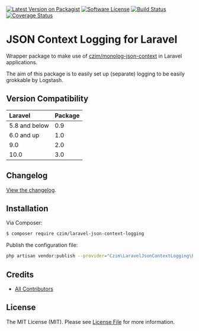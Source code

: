 
[![Latest Version on Packagist][ico-version]][link-packagist]
[![Software License][ico-license]](LICENSE.md)
[![Build Status](https://travis-ci.org/czim/laravel-json-context-logging.svg?branch=master)](https://travis-ci.org/czim/laravel-json-context-logging)
[![Coverage Status](https://coveralls.io/repos/github/czim/laravel-json-context-logging/badge.svg?branch=master)](https://coveralls.io/github/czim/laravel-json-context-logging?branch=master)


# JSON Context Logging for Laravel

Wrapper package to make use of [czim/monolog-json-context](https://github.com/czim/monolog-json-context) in Laravel applications.

The aim of this package is to easily set up (separate) logging to be easily grokkable by Logstash.


## Version Compatibility

| Laravel       | Package |
|:--------------|:--------|
| 5.8 and below | 0.9     |
| 6.0 and up    | 1.0     |
| 9.0           | 2.0     |
| 10.0          | 3.0     |

## Changelog

[View the changelog](CHANGELOG.md).


## Installation

Via Composer:

``` bash
$ composer require czim/laravel-json-context-logging
```

Publish the configuration file:

``` bash
php artisan vendor:publish --provider="Czim\LaravelJsonContextLogging\Providers\JsonContextLoggingServiceProvider"
```



## Credits

- [All Contributors][link-contributors]

## License

The MIT License (MIT). Please see [License File](LICENSE.md) for more information.

[ico-version]: https://img.shields.io/packagist/v/czim/laravel-json-context-logging.svg?style=flat-square
[ico-license]: https://img.shields.io/badge/license-MIT-brightgreen.svg?style=flat-square
[ico-downloads]: https://img.shields.io/packagist/dt/czim/laravel-json-context-logging.svg?style=flat-square

[link-packagist]: https://packagist.org/packages/czim/laravel-json-context-logging
[link-downloads]: https://packagist.org/packages/czim/laravel-json-context-logging
[link-author]: https://github.com/czim
[link-contributors]: ../../contributors
